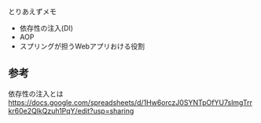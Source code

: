 とりあえずメモ
- 依存性の注入(DI)
- AOP
- スプリングが担うWebアプリおける役割

## 参考
依存性の注入とは
https://docs.google.com/spreadsheets/d/1Hw6orczJ0SYNTpOfYU7slmgTrrkr60e2QlkQzuh1PqY/edit?usp=sharing
